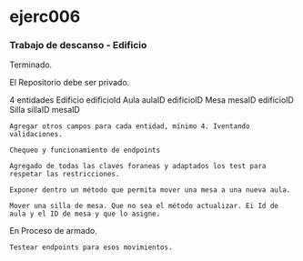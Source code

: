 # ejerc006

### Trabajo de descanso - Edificio

Terminado. 

El Repositorio debe ser privado.


4 entidades
Edificio
    edificioId
Aula
    aulaID
    edificioID
Mesa
    mesaID
    edificioID
Silla
    sillaID
    mesaID


    Agregar otros campos para cada entidad, mínimo 4. Iventando validaciones.

    Chequeo y funcionamiento de endpoints

    Agregado de todas las claves foraneas y adaptados los test para respetar las restricciones. 

    Exponer dentro un método que permita mover una mesa a una nueva aula.

    Mover una silla de mesa. Que no sea el método actualizar. Ei Id de aula y el ID de mesa y que lo asigne. 
    

En Proceso de armado.

    Testear endpoints para esos movimientos. 
